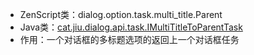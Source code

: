 * ZenScript类：dialog.option.task.multi_title.Parent
* Java类：[cat.jiu.dialog.api.task.IMultiTitleToParentTask]()
* 作用：一个对话框的多标题选项的返回上一个对话框任务